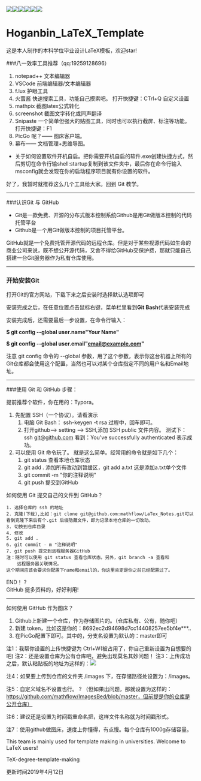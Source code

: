   ![](https://img.shields.io/badge/Language-TeX-yellow.svg)![](https://img.shields.io/badge/version-0.1-red.svg)![](https://img.shields.io/github/last-commit/hoganbin/TeX-degree-template-making.svg)![](https://img.shields.io/github/repo-size/hoganbin/TeX-degree-template-making.svg)![](https://img.shields.io/github/languages/code-size/hoganbin/TeX-degree-template-making.svg)![](https://img.shields.io/github/followers/hoganbin.svg?label=Follow)

# Hoganbin_LaTeX_Template

这是本人制作的本科学位毕业设计LaTeX模板，欢迎star!



###八一效率工具推荐（qq:19259128696）

1. notepad++ 文本编辑器
2. VSCode  前端编辑器/文本编辑器
3. f.lux 护眼工具
4. 火萤酱 快速搜索工具，功能自己摸索吧。 打开快捷键：CTrl+Q  自定义设置
5. mathpix  截图latex公式转化 
6. screenshot 截图文字转化或同声翻译
7. Snipaste 一个简单但强大的贴图工具，同时也可以执行截屏、标注等功能。 打开快捷键：F1 
8. PicGo 呢？—— 图床客户端。
9. 幕布—— 文档管理+思维导图。

- 关于如何设置软件开机自启。把你需要开机自启的软件.exe创建快捷方式，然后剪切在命令行输shell:startup复制到该文件夹中，最后你在命令行输入msconfig就会发现在你的启动程序项目就有你设置的软件。

好了，我暂时就推荐这么几个工具给大家。回到 Git 教学。

------

###认识Git 与 GitHub

- Git是一款免费、开源的分布式版本控制系统Github是用Git做版本控制的代码托管平台
- Github是一个用Git做版本控制的项目托管平台。

GitHub就是一个免费托管开源代码的远程仓库。但是对于某些视源代码如生命的商业公司来说，既不想公开源代码，又舍不得给GitHub交保护费，那就只能自己搭建一台Git服务器作为私有仓库使用。

____________

### 开始安装Git

打开Git的官方网站，下载下来之后安装时选择默认选项即可

安装完成之后，在任意位置点击鼠标右键，菜单栏里看到**Git Bash**代表安装完成

安装完成后，还需要最后一步设置，在命令行输入：

**$ git config --global user.name"Your Name"**

**$ git config --global user.email"email@example.com"**

注意 git config 命令的 --global 参数，用了这个参数，表示你这台机器上所有的Git仓库都会使用这个配置，当然也可以对某个仓库指定不同的用户名和Email地址。

___

###使用 Git 和 GitHub 步骤：

提前推荐个软件，你在用的：Typora。

1. 先配置 SSH（一个协议）。请看演示
   1. 电脑 Git Bash： ssh-keygen -t rsa  过程中，回车即可。
   2. 打开github--> setting --> SSH,添加 SSH  public 文件内容。
      测试下：ssh git@github.com 看到：You've successfully authenticated 表示成功。
2. 可以使用 Git 命令玩了。 就是这么简单。经常用的命令就是如下几个：
   1. git status 查看本地仓库状态
   2. git add .   添加所有改动到暂缓区，git add a.txt 这是添加a.txt单个文件
   3. git commit -m "你的注释说明"
   4. git push 提交到GitHub

如何使用 Git 提交自己的文件到 GitHub？

```
1. 选择仓库的 ssh 的地址
2. 克隆(下载),比如：git clone git@github.com:mathflow/LaTex_Notes.git可以看到克隆下来后有个.git 后缀隐藏文件，即为记录本地仓库的一切改动。
3. 切换到仓库目录
4. 修改
5. git add .
6. git commit - m "注释说明"
7. git push 提交到远程服务器GitHub
注：随时可以使用 git status 查看仓库状态。另外，git branch -a 查看和
	远程服务器关联情况。
这个期间应该会要求你配置下name和email的，你这里肯定是你之前已经配置过了。
```

END！
?	
GitHub 挺多资料的，好好利用!

------

如何使用 GitHub 作为图床？

1. Github上新建一个仓库，作为存储图片的。（仓库私有、公有，随你吧）
2. 新建 token，比如这是你的：8692ec2d94698d7cc14408257ee5bf4e***..
3. 在PicGo配置下即可。其中的，分支名设置为默认的：master即可

注1：我帮你设置的上传快捷键为 Ctrl+W(被占用了，你自己重新设置为自想要的吧)
注2：还是设置仓库为公有仓库吧，避免出现莫名其妙问题！
注3：上传成功之后，默认粘贴板的地址为这样的：![](https://raw.githubusercontent.com/mathflow/ImagesBed/master/images/20190202224740.jpg)

注4：如果要上传到仓库的文件夹 /images 下，在存储路径处设置为：/images。

注5：自定义域名不设置也行。
?	（但如果出问题，那就设置为这样的：
https://github.com/mathflow/ImagesBed/blob/master，但前提是你的仓库是公开仓库）

注6：建议还是设置为时间戳重命名把，这样文件名称就为时间戳形式。

注7：使用github做图床，速度上你懂得，有点慢。每个仓库有1000g存储容量。

This team is mainly used for template making in universities. Welcome to LaTeX users!

TeX-degree-template-making





更新时间2019年4月12日